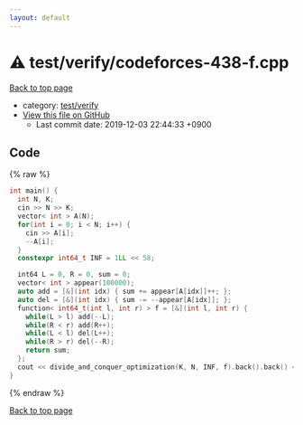 ```yaml
---
layout: default
---
```


<!-- mathjax config similar to math.stackexchange -->
<script type="text/javascript" async
  src="https://cdnjs.cloudflare.com/ajax/libs/mathjax/2.7.5/MathJax.js?config=TeX-MML-AM_CHTML">
</script>
<script type="text/x-mathjax-config">
  MathJax.Hub.Config({
    TeX: { equationNumbers: { autoNumber: "AMS" }},
    tex2jax: {
      inlineMath: [ ['$','$'] ],
      processEscapes: true
    },
    "HTML-CSS": { matchFontHeight: false },
    displayAlign: "left",
    displayIndent: "2em"
  });
</script>

<script type="text/javascript" src="https://cdnjs.cloudflare.com/ajax/libs/jquery/3.4.1/jquery.min.js"></script>
<script src="https://cdn.jsdelivr.net/npm/jquery-balloon-js@1.1.2/jquery.balloon.min.js" integrity="sha256-ZEYs9VrgAeNuPvs15E39OsyOJaIkXEEt10fzxJ20+2I=" crossorigin="anonymous"></script>
<script type="text/javascript" src="../../../assets/js/copy-button.js"></script>
<link rel="stylesheet" href="../../../assets/css/copy-button.css" />


# :warning: test/verify/codeforces-438-f.cpp
<a href="../../../index.html">Back to top page</a>

* category: <a href="../../../index.html#5a4423c79a88aeb6104a40a645f9430c">test/verify</a>
* <a href="{{ site.github.repository_url }}/blob/master/test/verify/codeforces-438-f.cpp">View this file on GitHub</a>
    - Last commit date: 2019-12-03 22:44:33 +0900




## Code
{% raw %}
```cpp
int main() {
  int N, K;
  cin >> N >> K;
  vector< int > A(N);
  for(int i = 0; i < N; i++) {
    cin >> A[i];
    --A[i];
  }
  constexpr int64_t INF = 1LL << 58;

  int64 L = 0, R = 0, sum = 0;
  vector< int > appear(100000);
  auto add = [&](int idx) { sum += appear[A[idx]]++; };
  auto del = [&](int idx) { sum -= --appear[A[idx]]; };
  function< int64_t(int l, int r) > f = [&](int l, int r) {
    while(L > l) add(--L);
    while(R < r) add(R++);
    while(L < l) del(L++);
    while(R > r) del(--R);
    return sum;
  };
  cout << divide_and_conquer_optimization(K, N, INF, f).back().back() << endl;
}


```
{% endraw %}

<a href="../../../index.html">Back to top page</a>

